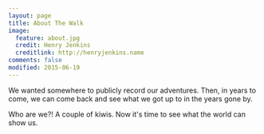 ```yaml
---
layout: page
title: About The Walk
image:
  feature: about.jpg
  credit: Henry Jenkins
  creditlink: http://henryjenkins.name
comments: false
modified: 2015-06-19
---
```

We wanted somewhere to publicly record our adventures. Then, in years to come,
we can come back and see what we got up to in the years gone by.

Who are we?! A couple of kiwis. Now it's time to see what the world can show
us.
